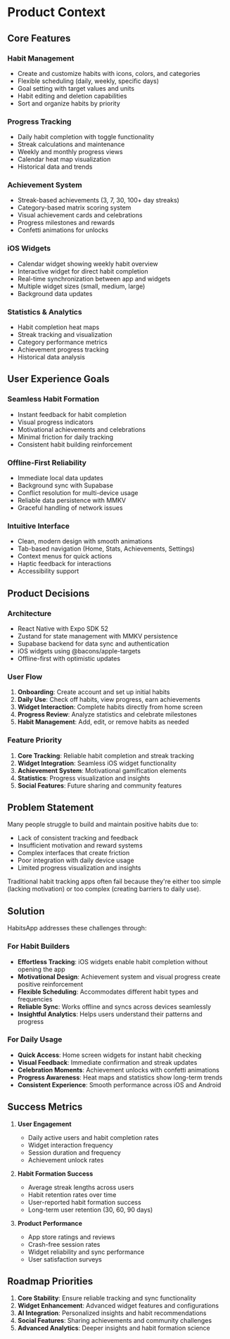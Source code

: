 # Product Context

## Core Features

### Habit Management

- Create and customize habits with icons, colors, and categories
- Flexible scheduling (daily, weekly, specific days)
- Goal setting with target values and units
- Habit editing and deletion capabilities
- Sort and organize habits by priority

### Progress Tracking

- Daily habit completion with toggle functionality
- Streak calculations and maintenance
- Weekly and monthly progress views
- Calendar heat map visualization
- Historical data and trends

### Achievement System

- Streak-based achievements (3, 7, 30, 100+ day streaks)
- Category-based matrix scoring system
- Visual achievement cards and celebrations
- Progress milestones and rewards
- Confetti animations for unlocks

### iOS Widgets

- Calendar widget showing weekly habit overview
- Interactive widget for direct habit completion
- Real-time synchronization between app and widgets
- Multiple widget sizes (small, medium, large)
- Background data updates

### Statistics & Analytics

- Habit completion heat maps
- Streak tracking and visualization
- Category performance metrics
- Achievement progress tracking
- Historical data analysis

## User Experience Goals

### Seamless Habit Formation

- Instant feedback for habit completion
- Visual progress indicators
- Motivational achievements and celebrations
- Minimal friction for daily tracking
- Consistent habit building reinforcement

### Offline-First Reliability

- Immediate local data updates
- Background sync with Supabase
- Conflict resolution for multi-device usage
- Reliable data persistence with MMKV
- Graceful handling of network issues

### Intuitive Interface

- Clean, modern design with smooth animations
- Tab-based navigation (Home, Stats, Achievements, Settings)
- Context menus for quick actions
- Haptic feedback for interactions
- Accessibility support

## Product Decisions

### Architecture

- React Native with Expo SDK 52
- Zustand for state management with MMKV persistence
- Supabase backend for data sync and authentication
- iOS widgets using @bacons/apple-targets
- Offline-first with optimistic updates

### User Flow

1. **Onboarding**: Create account and set up initial habits
2. **Daily Use**: Check off habits, view progress, earn achievements
3. **Widget Interaction**: Complete habits directly from home screen
4. **Progress Review**: Analyze statistics and celebrate milestones
5. **Habit Management**: Add, edit, or remove habits as needed

### Feature Priority

1. **Core Tracking**: Reliable habit completion and streak tracking
2. **Widget Integration**: Seamless iOS widget functionality
3. **Achievement System**: Motivational gamification elements
4. **Statistics**: Progress visualization and insights
5. **Social Features**: Future sharing and community features

## Problem Statement

Many people struggle to build and maintain positive habits due to:

- Lack of consistent tracking and feedback
- Insufficient motivation and reward systems
- Complex interfaces that create friction
- Poor integration with daily device usage
- Limited progress visualization and insights

Traditional habit tracking apps often fail because they're either too simple (lacking motivation) or too complex (creating barriers to daily use).

## Solution

HabitsApp addresses these challenges through:

### For Habit Builders

- **Effortless Tracking**: iOS widgets enable habit completion without opening the app
- **Motivational Design**: Achievement system and visual progress create positive reinforcement
- **Flexible Scheduling**: Accommodates different habit types and frequencies
- **Reliable Sync**: Works offline and syncs across devices seamlessly
- **Insightful Analytics**: Helps users understand their patterns and progress

### For Daily Usage

- **Quick Access**: Home screen widgets for instant habit checking
- **Visual Feedback**: Immediate confirmation and streak updates
- **Celebration Moments**: Achievement unlocks with confetti animations
- **Progress Awareness**: Heat maps and statistics show long-term trends
- **Consistent Experience**: Smooth performance across iOS and Android

## Success Metrics

1. **User Engagement**

   - Daily active users and habit completion rates
   - Widget interaction frequency
   - Session duration and frequency
   - Achievement unlock rates

2. **Habit Formation Success**

   - Average streak lengths across users
   - Habit retention rates over time
   - User-reported habit formation success
   - Long-term user retention (30, 60, 90 days)

3. **Product Performance**
   - App store ratings and reviews
   - Crash-free session rates
   - Widget reliability and sync performance
   - User satisfaction surveys

## Roadmap Priorities

1. **Core Stability**: Ensure reliable tracking and sync functionality
2. **Widget Enhancement**: Advanced widget features and configurations
3. **AI Integration**: Personalized insights and habit recommendations
4. **Social Features**: Sharing achievements and community challenges
5. **Advanced Analytics**: Deeper insights and habit formation science

